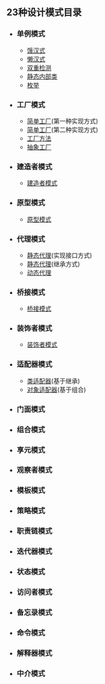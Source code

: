 ## 23种设计模式目录
* ### 单例模式
  * [饿汉式][idgenerator.java]
  * [懒汉式][idgenerator2.java]
  * [双重检测][idgenerator3.java]
  * [静态内部类][idgenerator4.java]
  * [枚举][idgenerator5.java]
* ### 工厂模式
  * [简单工厂][ruleconfigparserfactory.java](第一种实现方式)
  * [简单工厂][ruleconfigparserfactory2.java](第二种实现方式)
  * [工厂方法][ruleconfigparserfactorymap.java]
  * [抽象工厂][jsonconfigparserfactory.java]
* ### 建造者模式
  * [建造者模式][resourcepoolconfig.java]
* ### 原型模式
  * [原型模式][demo.java]
* ### 代理模式
  * [静态代理][usercontrollerproxy.java](实现接口方式)
  * [静态代理][usercontrollerproxy2.java](继承方式)
  * [动态代理][metricscollectorproxy.java]
* ### 桥接模式
  * [桥接模式][bridgeusage]
* ### 装饰者模式
  * [装饰者模式][adecorator.java]
* ### 适配器模式
  * [类适配器][classadaptor.java](基于继承)
  * [对象适配器][objectadaptor.java](基于组合)
* ### 门面模式
* ### 组合模式
* ### 享元模式
* ### 观察者模式
* ### 模板模式
* ### 策略模式
* ### 职责链模式
* ### 迭代器模式
* ### 状态模式
* ### 访问者模式
* ### 备忘录模式
* ### 命令模式
* ### 解释器模式
* ### 中介模式

[idgenerator.java]:https://github.com/MrDon94/DesignPatternsAndroid/blob/master/app/src/main/java/com/github/designpatternsandroid/pattern/create/singleton/IdGenerator.java
[idgenerator2.java]:https://github.com/MrDon94/DesignPatternsAndroid/blob/master/app/src/main/java/com/github/designpatternsandroid/pattern/create/singleton/IdGenerator2.java
[idgenerator3.java]:https://github.com/MrDon94/DesignPatternsAndroid/blob/master/app/src/main/java/com/github/designpatternsandroid/pattern/create/singleton/IdGenerator3.java
[idgenerator4.java]:https://github.com/MrDon94/DesignPatternsAndroid/blob/master/app/src/main/java/com/github/designpatternsandroid/pattern/create/singleton/IdGenerator4.java
[idgenerator5.java]:https://github.com/MrDon94/DesignPatternsAndroid/blob/master/app/src/main/java/com/github/designpatternsandroid/pattern/create/singleton/IdGenerator5.java

[ruleconfigparserfactory.java]:https://github.com/MrDon94/DesignPatternsAndroid/blob/master/app/src/main/java/com/github/designpatternsandroid/pattern/create/factory/simple/RuleConfigParserFactory.java
[ruleconfigparserfactory2.java]:https://github.com/MrDon94/DesignPatternsAndroid/blob/master/app/src/main/java/com/github/designpatternsandroid/pattern/create/factory/simple/RuleConfigParserFactory2.java
[ruleconfigparserfactorymap.java]:https://github.com/MrDon94/DesignPatternsAndroid/blob/master/app/src/main/java/com/github/designpatternsandroid/pattern/create/factory/method/RuleConfigParserFactoryMap.java
[jsonconfigparserfactory.java]:https://github.com/MrDon94/DesignPatternsAndroid/blob/master/app/src/main/java/com/github/designpatternsandroid/pattern/create/factory/abstracted/JsonConfigParserFactory.java

[resourcepoolconfig.java]:https://github.com/MrDon94/DesignPatternsAndroid/blob/master/app/src/main/java/com/github/designpatternsandroid/pattern/create/builder/ResourcePoolConfig.java

[demo.java]:https://github.com/MrDon94/DesignPatternsAndroid/blob/master/app/src/main/java/com/github/designpatternsandroid/pattern/create/prototype/Demo.java

[usercontrollerproxy.java]:https://github.com/MrDon94/DesignPatternsAndroid/blob/master/app/src/main/java/com/github/designpatternsandroid/pattern/structure/proxy/UserControllerProxy.java
[usercontrollerproxy2.java]:https://github.com/MrDon94/DesignPatternsAndroid/blob/master/app/src/main/java/com/github/designpatternsandroid/pattern/structure/proxy/UserControllerProxy2.java
[metricscollectorproxy.java]:https://github.com/MrDon94/DesignPatternsAndroid/blob/master/app/src/main/java/com/github/designpatternsandroid/pattern/structure/proxy/MetricsCollectorProxy.java

[bridgeusage]:https://github.com/MrDon94/DesignPatternsAndroid/blob/master/app/src/main/java/com/github/designpatternsandroid/pattern/structure/bridge/Usage.java

[adecorator.java]:https://github.com/MrDon94/DesignPatternsAndroid/blob/master/app/src/main/java/com/github/designpatternsandroid/pattern/structure/decorator/ADecorator.java

[classadaptor.java]:https://github.com/MrDon94/DesignPatternsAndroid/blob/master/app/src/main/java/com/github/designpatternsandroid/pattern/structure/adapter/ClassAdaptor.java
[objectadaptor.java]:https://github.com/MrDon94/DesignPatternsAndroid/blob/master/app/src/main/java/com/github/designpatternsandroid/pattern/structure/adapter/ObjectAdaptor.java
